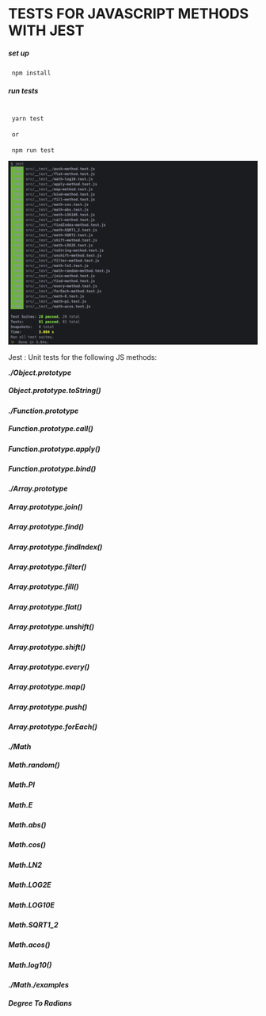 # TESTS FOR JAVASCRIPT METHODS WITH JEST

##### set up

```
 npm install

```

##### run tests

```

 yarn test

 or

 npm run test

```

<img src="./assets/screen2.png" width="750" alt="./assets/screen2.png">

Jest : Unit tests for the following JS methods:

**_./Object.prototype_**

##### Object.prototype.toString()

**_./Function.prototype_**

##### Function.prototype.call()

##### Function.prototype.apply()

##### Function.prototype.bind()

**_./Array.prototype_**

##### Array.prototype.join()

##### Array.prototype.find()

##### Array.prototype.findIndex()

##### Array.prototype.filter()

##### Array.prototype.fill()

##### Array.prototype.flat()

##### Array.prototype.unshift()

##### Array.prototype.shift()

##### Array.prototype.every()

##### Array.prototype.map()

##### Array.prototype.push()

##### Array.prototype.forEach()

**_./Math_**

##### Math.random()

##### Math.PI

##### Math.E

##### Math.abs()

##### Math.cos()

##### Math.LN2

##### Math.LOG2E

##### Math.LOG10E

##### Math.SQRT1_2

##### Math.acos()

##### Math.log10()

**_./Math./examples_**

##### Degree To Radians
